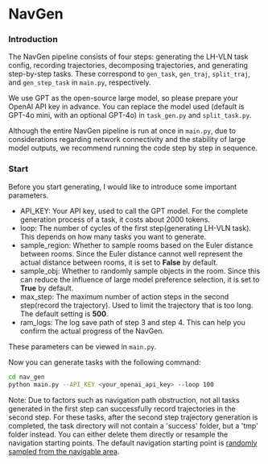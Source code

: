 # NavGen

### Introduction

The NavGen pipeline consists of four steps: generating the LH-VLN task config, recording trajectories, decomposing trajectories, and generating step-by-step tasks. These correspond to `gen_task`, `gen_traj`, `split_traj`, and `gen_step_task` in `main.py`, respectively.

We use GPT as the open-source large model, so please prepare your OpenAI API key in advance. You can replace the model used (default is GPT-4o mini, with an optional GPT-4o) in `task_gen.py` and `split_task.py`.

Although the entire NavGen pipeline is run at once in `main.py`, due to considerations regarding network connectivity and the stability of large model outputs, we recommend running the code step by step in sequence.

### Start

Before you start generating, I would like to introduce some important parameters.

- API_KEY: Your API key, used to call the GPT model. For the complete generation process of a task, it costs about 2000 tokens.
- loop: The number of cycles of the first step(generating LH-VLN task). This depends on how many tasks you want to generate.
- sample_region: Whether to sample rooms based on the Euler distance between rooms. Since the Euler distance cannot well represent the actual distance between rooms, it is set to **False** by default.
- sample_obj: Whether to randomly sample objects in the room. Since this can reduce the influence of large model preference selection, it is set to **True** by default.
- max_step: The maximum number of action steps in the second step(record the trajectory). Used to limit the trajectory that is too long. The default setting is **500**.
- ram_logs: The log save path of step 3 and step 4. This can help you confirm the actual progress of the NavGen.

These parameters can be viewed in `main.py`.

Now you can generate tasks with the following command:

```bash
cd nav_gen
python main.py --API_KEY <your_openai_api_key> --loop 100
```

Note: Due to factors such as navigation path obstruction, not all tasks generated in the first step can successfully record trajectories in the second step. For these tasks, after the second step trajectory generation is completed, the task directory will not contain a 'success' folder, but a 'tmp' folder instead. You can either delete them directly or resample the navigation starting points. The default navigation starting point is [randomly sampled from the navigable area](https://github.com/HCPLab-SYSU/LH-VLN/blob/4bf526a0518308d2b3030c9fb411e377267f5a2a/nav_gen/habitat_base/simulation.py#L43).
